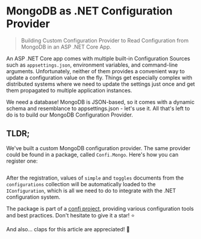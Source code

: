 # MongoDB as .NET Configuration Provider

> Building Custom Configuration Provider to Read Configuration from MongoDB in an ASP .NET Core App.

An ASP .NET Core app comes with multiple built-in Configuration Sources such as `appsettings.json`, environment variables, and command-line arguments. Unfortunately, neither of them provides a convenient way to update a configuration value on the fly. Things get especially complex with distributed systems where we need to update the settings just once and get them propagated to multiple application instances.

We need a database! MongoDB is JSON-based, so it comes with a dynamic schema and resemblance to appsettings.json - let's use it. All that's left to do is to build our MongoDB Configuration Provider.

## TLDR;

We've built a custom MongoDB configuration provider. The same provider could be found in a package, called `Confi.Mongo`. Here's how you can register one:

```csharp

```

After the registration, values of `simple` and `toggles` documents from the `configurations` collection will be automatically loaded to the  `IConfiguration`, which is all we need to do to integrate with the .NET configuration system.

The package is part of a [confi project](https://github.com/astorDev/confi), providing various configuration tools and best practices. Don't hesitate to give it a star! ⭐

And also... claps for this article are appreciated! 👏
